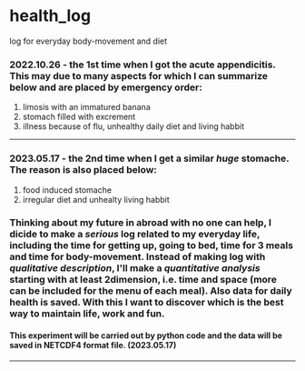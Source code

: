 # health_log
log for everyday body-movement and diet

### **2022.10.26** - the 1st time when I got the acute appendicitis. This may due to many aspects for which I can summarize below and are placed by emergency order:
1. limosis with an immatured banana
2. stomach filled with excrement
3. illness because of flu, unhealthy daily diet and living habbit
---
### **2023.05.17** - the 2nd time when I get a similar *huge* stomache. The reason is also placed below:
1. food induced stomache
2. irregular diet and unhealty living habbit

### Thinking about my future in abroad with no one can help, I dicide to make a *serious* log related to my everyday life, including the time for getting up, going to bed, time for 3 meals and time for body-movement. Instead of making log with *qualitative description*, I'll make a *quantitative analysis* starting with at least 2dimension, i.e. time and space (more can be included for the menu of each meal). Also data for daily health is saved. With this I want to discover which is the best way to maintain life, work and fun.

#### This experiment will be carried out by python code and the data will be saved in NETCDF4 format file. (2023.05.17)
---
